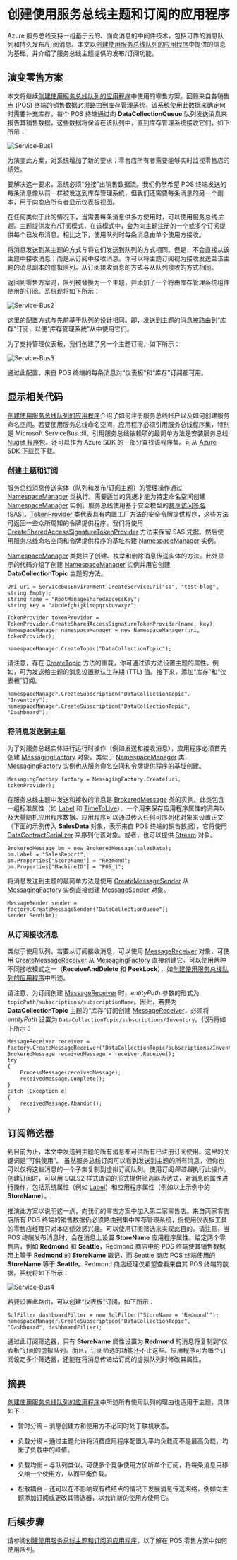 <properties 
   pageTitle="创建使用服务总线主题和订阅的应用程序 | Windows Azure"
   description="服务总线主题和订阅提供的发布-订阅功能简介。"
   services="service-bus"
   documentationCenter="na"
   authors="sethmanheim"
   manager="timlt"
   editor="tysonn" />
<tags 
   ms.service="service-bus"
   ms.date="09/16/2015"
   wacn.date="10/22/2015" />

# 创建使用服务总线主题和订阅的应用程序

Azure 服务总线支持一组基于云的、面向消息的中间件技术，包括可靠的消息队列和持久发布/订阅消息。本文以[创建使用服务总线队列的应用程序](/documentation/articles/service-bus-create-queues)中提供的信息为基础，并介绍了服务总线主题提供的发布/订阅功能。

## 演变零售方案

本文将继续[创建使用服务总线队列的应用程序](/documentation/articles/service-bus-create-queues)中使用的零售方案。回顾来自各销售点 (POS) 终端的销售数据必须路由到库存管理系统，该系统使用此数据来确定何时需要补充库存。每个 POS 终端通过向 **DataCollectionQueue** 队列发送消息来报告其销售数据，这些数据将保留在该队列中，直到库存管理系统接收它们，如下所示：

![Service-Bus1](./media/service-bus-create-topics-subscriptions/IC657161.gif)

为演变此方案，对系统增加了新的要求：零售店所有者需要能够实时监视零售店的绩效。

要解决这一要求，系统必须“分接”出销售数据流。我们仍然希望 POS 终端发送的每条消息像从前一样被发送到库存管理系统，但我们还需要每条消息的另一个副本，用于向商店所有者显示仪表板视图。

在任何类似于此的情况下，当需要每条消息供多方使用时，可以使用服务总线*主题*。主题提供发布/订阅模式，在该模式中，会为向主题注册的一个或多个订阅提供每个已发布消息。相比之下，使用队列时每条消息由单个使用方接收。

将消息发送到某主题的方式与将它们发送到队列的方式相同。但是，不会直接从该主题中接收消息；而是从订阅中接收消息。你可以将主题订阅视为接收发送至该主题的消息副本的虚拟队列。从订阅接收消息的方式与从队列接收的方式相同。

返回到零售方案时，队列被替换为一个主题，并添加了一个将由库存管理系统组件使用的订阅。系统现将如下所示：

![Service-Bus2](./media/service-bus-create-topics-subscriptions/IC657165.gif)

这里的配置方式与先前基于队列的设计相同。即，发送到主题的消息被路由到“库存”订阅，以便“库存管理系统”从中使用它们。

为了支持管理仪表板，我们创建了另一个主题订阅，如下所示：

![Service-Bus3](./media/service-bus-create-topics-subscriptions/IC657166.gif)

通过此配置，来自 POS 终端的每条消息对“仪表板”和“库存”订阅都可用。

## 显示相关代码

[创建使用服务总线队列的应用程序](/documentation/articles/service-bus-create-queues)介绍了如何注册服务总线帐户以及如何创建服务命名空间。若要使用服务总线命名空间，应用程序必须引用服务总线程序集，特别是 Microsoft.ServiceBus.dll。引用服务总线依赖项的最简单方法是安装服务总线 [Nuget 程序包](https://www.nuget.org/packages/WindowsAzure.ServiceBus/)。还可以作为 Azure SDK 的一部分查找该程序集。可从 [Azure SDK 下载页](/downloads/)下载。

### 创建主题和订阅

服务总线消息传送实体（队列和发布/订阅主题）的管理操作通过 [NamespaceManager](https://msdn.microsoft.com/zh-cn/library/azure/microsoft.servicebus.namespacemanager.aspx) 类执行。需要适当的凭据才能为特定命名空间创建 [NamespaceManager](https://msdn.microsoft.com/zh-cn/library/azure/microsoft.servicebus.namespacemanager.aspx) 实例。服务总线使用基于安全模型的[共享访问签名 (SAS)](/documentation/articles/service-bus-sas-overview)。[TokenProvider](https://msdn.microsoft.com/zh-cn/library/azure/microsoft.servicebus.tokenprovider.aspx) 类代表具有内置工厂方法的安全令牌提供程序，这些方法可返回一些众所周知的令牌提供程序。我们将使用 [CreateSharedAccessSignatureTokenProvider](https://msdn.microsoft.com/zh-cn/library/azure/microsoft.servicebus.tokenprovider.createsharedaccesssignaturetokenprovider.aspx) 方法来保留 SAS 凭据。然后使用服务总线命名空间和令牌提供程序的基址构建 [NamespaceManager](https://msdn.microsoft.com/zh-cn/library/azure/microsoft.servicebus.namespacemanager.aspx) 实例。

[NamespaceManager](https://msdn.microsoft.com/zh-cn/library/azure/microsoft.servicebus.namespacemanager.aspx) 类提供了创建、枚举和删除消息传送实体的方法。此处显示的代码介绍了创建 [NamespaceManager](https://msdn.microsoft.com/zh-cn/library/azure/microsoft.servicebus.namespacemanager.aspx) 实例并用它创建 **DataCollectionTopic** 主题的方法。

```
Uri uri = ServiceBusEnvironment.CreateServiceUri("sb", "test-blog", string.Empty);
string name = "RootManageSharedAccessKey";
string key = "abcdefghijklmopqrstuvwxyz";
     
TokenProvider tokenProvider = TokenProvider.CreateSharedAccessSignatureTokenProvider(name, key);
NamespaceManager namespaceManager = new NamespaceManager(uri, tokenProvider);
 
namespaceManager.CreateTopic("DataCollectionTopic");
```

请注意，存在 [CreateTopic](https://msdn.microsoft.com/zh-cn/library/azure/hh293080.aspx) 方法的重载，你可通过该方法设置主题的属性。例如，可为发送给主题的消息设置默认生存期 (TTL) 值。接下来，添加“库存”和“仪表板”订阅。

```
namespaceManager.CreateSubscription("DataCollectionTopic", "Inventory");
namespaceManager.CreateSubscription("DataCollectionTopic", "Dashboard");
```

### 将消息发送到主题

为了对服务总线实体进行运行时操作（例如发送和接收消息），应用程序必须首先创建 [MessagingFactory](https://msdn.microsoft.com/zh-cn/library/azure/microsoft.servicebus.messaging.messagingfactory.aspx) 对象。类似于 [NamespaceManager](https://msdn.microsoft.com/zh-cn/library/azure/microsoft.servicebus.namespacemanager.aspx) 类，[MessagingFactory](https://msdn.microsoft.com/zh-cn/library/azure/microsoft.servicebus.messaging.messagingfactory.aspx) 实例也从服务命名空间和令牌提供程序的基址创建。

```
MessagingFactory factory = MessagingFactory.Create(uri, tokenProvider);
```

在服务总线主题中发送和接收的消息是 [BrokeredMessage](https://msdn.microsoft.com/zh-cn/library/azure/microsoft.servicebus.messaging.brokeredmessage.aspx) 类的实例。此类包含一组标准属性（如 [Label](https://msdn.microsoft.com/zh-cn/library/azure/microsoft.servicebus.messaging.brokeredmessage.label.aspx) 和 [TimeToLive](https://msdn.microsoft.com/zh-cn/library/azure/microsoft.servicebus.messaging.brokeredmessage.timetolive.aspx)）、一个用来保存应用程序属性的词典以及大量随机应用程序数据。应用程序可以通过传入任何可序列化对象来设置正文（下面的示例传入 **SalesData** 对象，表示来自 POS 终端的销售数据），它将使用 [DataContractSerializer](https://msdn.microsoft.com/zh-cn/library/azure/system.runtime.serialization.datacontractserializer.aspx) 来序列化该对象。或者，也可以提供 [Stream](https://msdn.microsoft.com/zh-cn/library/azure/system.io.stream.aspx) 对象。

```
BrokeredMessage bm = new BrokeredMessage(salesData);
bm.Label = "SalesReport";
bm.Properties["StoreName"] = "Redmond";
bm.Properties["MachineID"] = "POS_1";
```

将消息发送到主题的最简单方法是使用 [CreateMessageSender](https://msdn.microsoft.com/zh-cn/library/azure/hh322659.aspx) 从 [MessagingFactory](https://msdn.microsoft.com/zh-cn/library/azure/microsoft.servicebus.messaging.messagingfactory.aspx) 实例直接创建 [MessageSender](https://msdn.microsoft.com/zh-cn/library/azure/microsoft.servicebus.messaging.messagesender.aspx) 对象。

```
MessageSender sender = factory.CreateMessageSender("DataCollectionQueue");
sender.Send(bm);
```

### 从订阅接收消息

类似于使用队列，若要从订阅接收消息，可以使用 [MessageReceiver](https://msdn.microsoft.com/zh-cn/library/azure/microsoft.servicebus.messaging.messagereceiver.aspx) 对象，可使用 [CreateMessageReceiver](https://msdn.microsoft.com/zh-cn/library/azure/hh322642.aspx) 从 [MessagingFactory](https://msdn.microsoft.com/zh-cn/library/azure/microsoft.servicebus.messaging.messagingfactory.aspx) 直接创建它。可以使用两种不同接收模式之一（**ReceiveAndDelete** 和 **PeekLock**），如[创建使用服务总线队列的应用程序](/documentation/articles/service-bus-create-queues)中所述。

请注意，为订阅创建 [MessageReceiver](https://msdn.microsoft.com/zh-cn/library/azure/microsoft.servicebus.messaging.messagereceiver.aspx) 时，*entityPath* 参数的形式为 `topicPath/subscriptions/subscriptionName`。因此，若要为 **DataCollectionTopic** 主题的“库存”订阅创建 [MessageReceiver](https://msdn.microsoft.com/zh-cn/library/azure/microsoft.servicebus.messaging.messagereceiver.aspx)，必须将 *entityPath* 设置为 `DataCollectionTopic/subscriptions/Inventory`。代码将如下所示：

```
MessageReceiver receiver = factory.CreateMessageReceiver("DataCollectionTopic/subscriptions/Inventory");
BrokeredMessage receivedMessage = receiver.Receive();
try
{
    ProcessMessage(receivedMessage);
    receivedMessage.Complete();
}
catch (Exception e)
{
    receivedMessage.Abandon();
}
```

## 订阅筛选器

到目前为止，本文中发送到主题的所有消息都可供所有已注册订阅使用。这里的关键词是“可供使用”。 虽然服务总线订阅可以看到发送到主题的所有消息，但你也可以仅将这些消息的一个子集复制到虚拟订阅队列。使用订阅*筛选器*执行此操作。创建订阅时，可以用 SQL92 样式谓词的形式提供筛选器表达式，对消息的属性进行操作，包括系统属性（例如 [Label](https://msdn.microsoft.com/library/azure/microsoft.servicebus.messaging.brokeredmessage.label.aspx)）和应用程序属性（例如以上示例中的 **StoreName**）。

推演此方案以说明这一点，向我们的零售方案中加入第二家零售店。来自两家零售店所有 POS 终端的销售数据仍必须路由到集中库存管理系统，但使用仪表板工具的零售店经理只对本店绩效感兴趣。可以使用订阅筛选来实现此目的。请注意，当 POS 终端发布消息时，会在消息上设置 **StoreName** 应用程序属性。给定两个零售店，例如 **Redmond** 和 **Seattle**，Redmond 商店中的 POS 终端使其销售数据带上等于 **Redmond** 的 **StoreName** 戳记，而 Seattle 商店 POS 终端使用的 **StoreName** 等于 **Seattle**。Redmond 商店经理仅希望查看来自其 POS 终端的数据。系统将如下所示：

![Service-Bus4](./media/service-bus-create-topics-subscriptions/IC657167.gif)

若要设置此路由，可以创建“仪表板”订阅，如下所示：

```
SqlFilter dashboardFilter = new SqlFilter("StoreName = 'Redmond'");
namespaceManager.CreateSubscription("DataCollectionTopic", "Dashboard", dashboardFilter);
```

通过此订阅筛选器，只有 **StoreName** 属性设置为 **Redmond** 的消息将复制到“仪表板”订阅的虚拟队列。而且，订阅筛选的功能还不止这些。应用程序可为每个订阅设定多个筛选器，还能在将消息传递给订阅的虚拟队列时修改其属性。

## 摘要

[创建使用服务总线队列的应用程序](/documentation/articles/service-bus-create-queues)中所述所有使用队列的理由也适用于主题，具体如下：

- 暂时分离 – 消息创建方和使用方不必同时处于联机状态。

- 负载分级 – 通过主题允许将消费应用程序配置为平均负载而不是最高负载，均衡了负载中的峰值。

- 负载均衡 – 与队列类似，可使多个竞争使用方侦听单个订阅，将每条消息只移交给一个使用方，从而平衡负载。

- 松散耦合 – 还可以在不影响现有终结点的情况下发展消息传送网络，例如向主题添加订阅或更改其筛选器，以允许新的使用方使用它。

## 后续步骤

请参阅[创建使用服务总线主题和订阅的应用程序](/documentation/articles/service-bus-create-topics-subscriptions)，以了解在 POS 零售方案中如何使用队列。

<!---HONumber=74-->